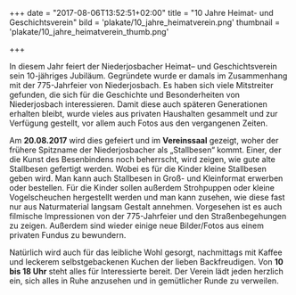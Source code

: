 +++
date = "2017-08-06T13:52:51+02:00"
title = "10 Jahre Heimat- und Geschichtsverein"
bild = 'plakate/10_jahre_heimatverein.png'
thumbnail = 'plakate/10_jahre_heimatverein_thumb.png'

+++

In diesem Jahr feiert der Niederjosbacher Heimat– und Geschichtsverein sein 10-jähriges Jubiläum. Gegründete wurde er damals im Zusammenhang mit der 775-Jahrfeier von Niederjosbach. Es haben sich viele Mitstreiter gefunden, die sich für die Geschichte und Besonderheiten von Niederjosbach interessieren. Damit diese auch späteren Generationen erhalten bleibt, wurde vieles aus privaten Haushalten gesammelt und zur Verfügung gestellt, vor allem auch Fotos aus den vergangenen Zeiten.

Am **20.08.2017** wird dies gefeiert und im **Vereinssaal** gezeigt, woher der frühere Spitzname der Niederjosbacher als „Stallbesen“ kommt. Einer, der die Kunst des Besenbindens noch beherrscht, wird zeigen, wie gute alte Stallbesen gefertigt werden. Wobei es für die Kinder kleine Stallbesen geben wird. Man kann auch Stallbesen in Groß- und Kleinformat erwerben oder bestellen. Für die Kinder sollen außerdem Strohpuppen oder kleine Vogelscheuchen hergestellt werden und man kann zusehen, wie diese fast nur aus Naturmaterial langsam Gestalt annehmen. Vorgesehen ist es auch filmische Impressionen von der 775-Jahrfeier und den Straßenbegehungen zu zeigen. Außerdem sind wieder einige neue Bilder/Fotos aus einem privaten Fundus zu bewundern.

Natürlich wird auch für das leibliche Wohl gesorgt, nachmittags mit Kaffee und leckerem selbstgebackenen Kuchen der lieben Backfreudigen. Von **10 bis 18 Uhr** steht alles für Interessierte bereit. Der Verein lädt jeden herzlich ein, sich alles in Ruhe anzusehen und in gemütlicher Runde zu verweilen.